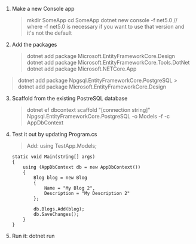 1. Make a new Console app
	> mkdir SomeApp
	> cd SomeApp
	> dotnet new console -f net5.0 // where -f net5.0 is necessary if you want to use that version and it's not the default
2. Add the packages
	> dotnet add package Microsoft.EntityFrameworkCore.Design
 	> dotnet add package Microsoft.EntityFrameworkCore.Tools.DotNet
 	> dotnet add package Microsoft.NETCore.App
  > dotnet add package Npgsql.EntityFrameworkCore.PostgreSQL
 	> dotnet add package Microsoft.EntityFrameworkCore.Design
3. Scaffold from the existing PostreSQL database
	> dotnet ef dbcontext scaffold "[connection string]" Npgsql.EntityFrameworkCore.PostgreSQL -o Models -f -c AppDbContext
4. Test it out by updating Program.cs
	> Add: using TestApp.Models;

	```
	static void Main(string[] args)
	{
		using (AppDbContext db = new AppDbContext())
		{
			Blog blog = new Blog
			{
				Name = "My Blog 2",
				Description = "My Description 2"
			};

			db.Blogs.Add(blog);
			db.SaveChanges();
		}
	}
	```

5. Run it: dotnet run
